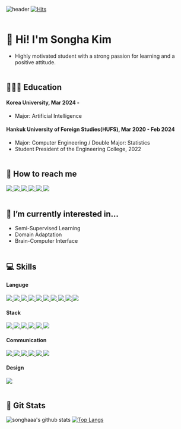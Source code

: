 ![header](https://capsule-render.vercel.app/api?type=waving&color=auto&height=250&section=header&text=Hi%20there👋🏻%20I'm%20songhaaa.&fontAlign=65&fontAlignY=40&fontSize=50&fontColor=927A78&animation=twinkling)
[![Hits](https://hits.seeyoufarm.com/api/count/incr/badge.svg?url=https%3A%2F%2Fgithub.com%2Fsonghaaa%2Fhit-counter&count_bg=%23CCB2F4&title_bg=%23555555&icon=&icon_color=%23FFFFFF&title=hits&edge_flat=false)](https://hits.seeyoufarm.com)
<br/><br/>
# 🐯 Hi! I'm Songha Kim
- Highly motivated student with a strong passion for learning and a positive attitude.
<br/><br/>

## 👩🏻‍🎓 Education
#### Korea University, Mar 2024 - 
- Major: Artificial Intelligence
#### Hankuk University of Foreign Studies(HUFS), Mar 2020 - Feb 2024
- Major: Computer Engineering / Double Major: Statistics
- Student President of the Engineering College, 2022
<br/><br/>

## 💌 How to reach me
<a href="https://img.shields.io/badge/thdgk0513@gmail.com-EA4335">
  <img src="https://img.shields.io/badge/thdgk0513@gmail.com-EA4335?style=flat-square&logo=gmail&logoColor=white&link=thdgk0513@gmail.com"/>
</a>
<a href="https://img.shields.io/badge/thdgk0513@naver.com-03C75A">
  <img src="https://img.shields.io/badge/thdgk0513@naver.com-03C75A?style=flat-square&logo=naver&logoColor=white&link=thdgk0513@naver.com"/>
</a>
<a href="https://www.instagram.com/songhaaa__/">
  <img src="https://img.shields.io/badge/Instagram-E4405F?style=flat-square&logo=instagram&logoColor=white&link=https://www.instagram.com/songhaaa__/"/>
</a>
<a href="https://www.linkedin.com/in/songhaaakim/">
  <img src="https://img.shields.io/badge/LinkedIn-0A66C2?style=flat-square&logo=linkedin&logoColor=white&link=https://www.linkedin.com/in/songhaaakim/"/>
</a>
<a href="https://velog.io/@songhaaa">
  <img src="https://img.shields.io/badge/Velog-11B48A?style=flat-square&logo=Vimeo&logoColor=white&link=https://velog.io/@songhaaa"/>
</a>
<a href="https://github.com/songhaaa">
  <img src="https://img.shields.io/badge/GitHub-181717?style=flat-square&logo=github&logoColor=white&link=https://github.com/songhaaa"/>
</a>
<br/><br/>

## 🌱 I’m currently interested in...
- Semi-Supervised Learning
- Domain Adaptation
- Brain-Computer Interface
<br/><br/>

## 💻 Skills
#### Languge
<a href="https://img.shields.io/badge/Python-3776AB">
  <img src="https://img.shields.io/badge/Python-3776AB?style=flat-square&logo=python&logoColor=white&link=https://github.com/songhaaa"/>
</a> 
<a href="https://img.shields.io/badge/C-A8B9CC">
  <img src="https://img.shields.io/badge/C-A8B9CC?style=flat-square&logo=c&logoColor=white&link=https://github.com/songhaaa"/>
</a>
<a href="https://img.shields.io/badge/C++-00599C">
  <img src="https://img.shields.io/badge/C++-00599C?style=flat-square&logo=cplusplus&logoColor=white&link=https://github.com/songhaaa"/>
</a>
<a href="">
  <img src="https://img.shields.io/badge/Java-008B8B?style=flat-square&logo=&logoColor=white"/>
</a>
<a href="">
  <img src="https://img.shields.io/badge/SAS-4682B4?style=flat-square&logo=sas&logoColor=white"/>
</a>
<a href="https://img.shields.io/badge/R-276DC3">
  <img src="https://img.shields.io/badge/R-276DC3?style=flat-square&logo=r&logoColor=white"/>
</a>
<a href="https://img.shields.io/badge/MySQL-4479A1">
  <img src="https://img.shields.io/badge/MySQL-4479A1?style=flat-square&logo=mysql&logoColor=white"/>
</a>
<a href="https://img.shields.io/badge/HTML5-E34F26">
  <img src="https://img.shields.io/badge/HTML5-E34F26?style=flat-square&logo=html5&logoColor=white"/>
</a>
<a href="https://img.shields.io/badge/CSS3-1572B6">
  <img src="https://img.shields.io/badge/CSS3-1572B6?style=flat-square&logo=css3&logoColor=white"/>
</a>
<a href="https://img.shields.io/badge/JavaScript-F7DF1E">
  <img src="https://img.shields.io/badge/JavaScript-F7DF1E?style=flat-square&logo=javascript&logoColor=white"/>
</a>

#### Stack
<a href="https://img.shields.io/badge/Tensorflow-FF6F00">
  <img src="https://img.shields.io/badge/Tensorflow-FF6F00?style=flat-square&logo=tensorflow&logoColor=white"/>
</a>
<a href="https://img.shields.io/badge/Pytorch-EE4C2C">
  <img src="https://img.shields.io/badge/Pytorch-EE4C2C?style=flat-square&logo=pytorch&logoColor=white"/>
</a>
<a href="https://img.shields.io/badge/Arduino-00878F">
  <img src="https://img.shields.io/badge/Arduino-00878F?style=flat-square&logo=arduino&logoColor=white"/>
</a>
<a href="https://img.shields.io/badge/Linux-FCC624">
  <img src="https://img.shields.io/badge/Linux-FCC624?style=flat-square&logo=linux&logoColor=white"/>
</a>
<a href="https://img.shields.io/badge/Jupyter-F37626">
  <img src="https://img.shields.io/badge/Jupyter-F37626?style=flat-square&logo=jupyter&logoColor=white"/>
</a>
<a href="https://img.shields.io/badge/PyCharm-000000">
  <img src="https://img.shields.io/badge/PyCharm-000000?style=flat-square&logo=pycharm&logoColor=white"/>
</a>

#### Communication
<a href="https://github.com/songhaaa">
  <img src="https://img.shields.io/badge/GitHub-181717?style=flat-square&logo=github&logoColor=white&link=https://github.com/songhaaa"/>
</a>
<a href="https://img.shields.io/badge/Slack-4A154B">
  <img src="https://img.shields.io/badge/Slack-4A154B?style=flat-square&logo=slack&logoColor=white"/>
</a>
<a href="https://img.shields.io/badge/Notion-000000">
  <img src="https://img.shields.io/badge/Notion-000000?style=flat-square&logo=notion&logoColor=white"/>
</a>
<a href="https://img.shields.io/badge/Discord-5865F2">
  <img src="https://img.shields.io/badge/Discord-5865F2?style=flat-square&logo=discord&logoColor=white"/>
</a>
<a href="https://img.shields.io/badge/Google Drive-4285F4">
  <img src="https://img.shields.io/badge/Google Drive-4285F4?style=flat-square&logo=googledrive&logoColor=white"/>
</a>
<a href="https://img.shields.io/badge/Google Meet-00897B">
  <img src="https://img.shields.io/badge/Google Meet-00897B?style=flat-square&logo=googlemeet&logoColor=white"/>
</a>

#### Design
<a href="https://img.shields.io/badge/Figma-F24E1E">
  <img src="https://img.shields.io/badge/Figma-F24E1E?style=flat-square&logo=figma&logoColor=white"/>
</a>
<br/><br/>

## 🎯 Git Stats
![songhaaa's github stats](https://github-readme-stats.vercel.app/api?username=songhaaa&show=reviews,prs_merged,prs_merged_percentage_icons=true) [![Top Langs](https://github-readme-stats.vercel.app/api/top-langs/?username=songhaaa)](https://github.com/anuraghazra/github-readme-stats)

<!--
**songhaaa/songhaaa** is a ✨ _special_ ✨ repository because its `README.md` (this file) appears on your GitHub profile.

Here are some ideas to get you started:

- 🔭 I’m currently working on ...
- 🌱 I’m currently learning ...
- 👯 I’m looking to collaborate on ...
- 🤔 I’m looking for help with ...
- 💬 Ask me about ...
- 📫 How to reach me: ...
- 😄 Pronouns: ...
- ⚡ Fun fact: ...

## 🏆 Awards
- 2023 Capstone Design in Hankuk University of Foreign Studies 1st Place (27 teams)
<br/><br/>

## 🔭 Experience
#### Lab
- MAILAB,  July 2023 - Present: Work as Undergraduate Student under the supervision of Professor Tae-eui Kam at Korea University
- labHAI, March 2023 - June, 2023: Work as Undergraduate Student under the supervision of Professor Ikbeom Jang  at Hankuk University of Foreign Studies.
#### Teaching assistant
- Object Oriented Programming, September 2023 - December 2023: As a computer engineering major, I obtained an A+ and worked as an assistant in this course.
- Discrete Mathematics, March 2023 - June 2023: As a computer engineering major, I obtained an A+ and worked as an assistant in this course.
- Coding Zone, March 2023 - June 2023: Served as a supervisor for a basic training program aimed at enhancing students' Python skills. Provided one-on-one explanations of solutions to students.
- Advanced Python Programming, March 2022 - June 2022: Assisted in teaching and evaluating subjects held at the Seoul Campus of Hankuk University of Foreign Studies.
<br/><br/>


-->
